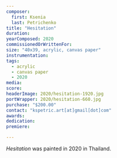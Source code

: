 ```yaml
---
composer:
  first: Ksenia
  last: Petrichenko
title: "Hesitation"
duration:
yearComposed: 2020
commissionedOrWrittenFor:
size: "40x39, acrylic, canvas paper"
instrumentation:
tags:
  - acrylic
  - canvas paper
  - 2020
media:
score:
headerImage: 2020/hesitation-1920.jpg
portWrapper: 2020/hesitation-660.jpg
purchase: "$200.00"
contact: "kspetric.art[at]gmail[dot]com"
awards:
dedication:
premiere:

---
```

*Hesitation* was painted in 2020 in Thailand.
<br><Br>
